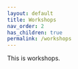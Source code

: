 ```yaml
---
layout: default
title: Workshops
nav_order: 2
has_children: true
permalink: /workshops
---
```

This is workshops. 
